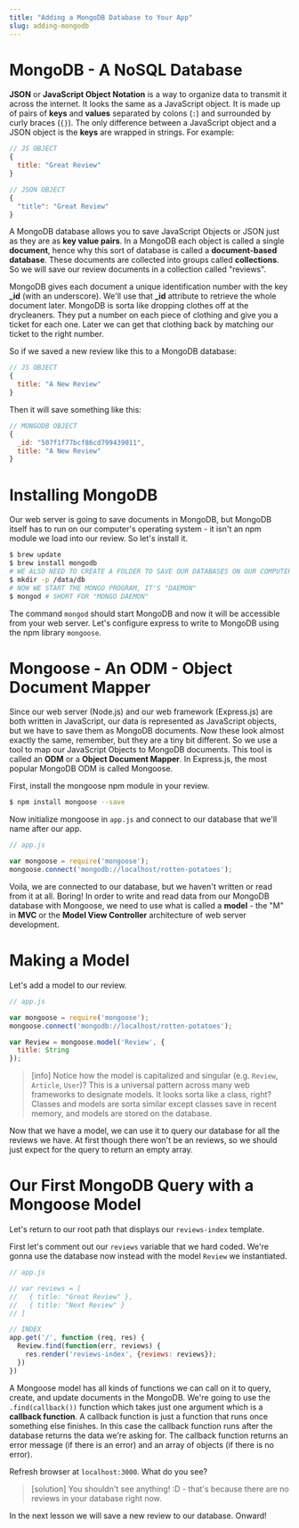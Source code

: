 ```yaml
---
title: "Adding a MongoDB Database to Your App"
slug: adding-mongodb
---
```


# MongoDB - A NoSQL Database

**JSON** or **JavaScript Object Notation** is a way to organize data to transmit it across the internet. It looks the same as a JavaScript object. It is made up of pairs of **keys** and **values** separated by colons (`:`) and surrounded by curly braces (`{}`). The only difference between a JavaScript object and a JSON object is the **keys** are wrapped in strings. For example:

```js
// JS OBJECT
{
  title: "Great Review"
}
```

```js
// JSON OBJECT
{
  "title": "Great Review"
}
```

A MongoDB database allows you to save JavaScript Objects or JSON just as they are as **key value pairs**. In a MongoDB each object is called a single **document**, hence why this sort of database is called a **document-based database**. These documents are collected into groups called **collections**. So we will save our review documents in a collection called "reviews".

MongoDB gives each document a unique identification number with the key **_id** (with an underscore). We'll use that **_id** attribute to retrieve the whole document later. MongoDB is sorta like dropping clothes off at the drycleaners. They put a number on each piece of clothing and give you a ticket for each one. Later we can get that clothing back by matching our ticket to the right number.

So if we saved a new review like this to a MongoDB database:

```js
// JS OBJECT
{
  title: "A New Review"
}
```

Then it will save something like this:

```js
// MONGODB OBJECT
{
  _id: "507f1f77bcf86cd799439011",
  title: "A New Review"
}
```

# Installing MongoDB

Our web server is going to save documents in MongoDB, but MongoDB itself has to run on our computer's operating system - it isn't an npm module we load into our review. So let's install it.

```bash
$ brew update
$ brew install mongodb
# WE ALSO NEED TO CREATE A FOLDER TO SAVE OUR DATABASES ON OUR COMPUTER
$ mkdir -p /data/db
# NOW WE START THE MONGO PROGRAM, IT'S "DAEMON"
$ mongod # SHORT FOR "MONGO DAEMON"
```

The command `mongod` should start MongoDB and now it will be accessible from your web server. Let's configure express to write to MongoDB using the npm library `mongoose`.

# Mongoose - An ODM - Object Document Mapper

Since our web server (Node.js) and our web framework (Express.js) are both written in JavaScript, our data is represented as JavaScript objects, but we have to save them as MongoDB documents. Now these look almost exactly the same, remember, but they are a tiny bit different. So we use a tool to map our JavaScript Objects to MongoDB documents. This tool is called an **ODM** or a **Object Document Mapper**. In Express.js, the most popular MongoDB ODM is called Mongoose.

First, install the mongoose npm module in your review.

```bash
$ npm install mongoose --save
```

Now initialize mongoose in `app.js` and connect to our database that we'll name after our app.

```js
// app.js

var mongoose = require('mongoose');
mongoose.connect('mongodb://localhost/rotten-potatoes');
```

Voila, we are connected to our database, but we haven't written or read from it at all. Boring! In order to write and read data from our MongoDB database with Mongoose, we need to use what is called a **model** - the "M" in **MVC** or the **Model View Controller** architecture of web server development.

# Making a Model

Let's add a model to our review.

```js
// app.js

var mongoose = require('mongoose');
mongoose.connect('mongodb://localhost/rotten-potatoes');

var Review = mongoose.model('Review', {
  title: String
});
```

> [info]
> Notice how the model is capitalized and singular (e.g. `Review`, `Article`, `User`)? This is a universal pattern across many web frameworks to designate models. It looks sorta like a class, right? Classes and models are sorta similar except classes save in recent memory, and models are stored on the database.

Now that we have a model, we can use it to query our database for all the reviews we have. At first though there won't be an reviews, so we should just expect for the query to return an empty array.

# Our First MongoDB Query with a Mongoose Model

Let's return to our root path that displays our `reviews-index` template.

First let's comment out our `reviews` variable that we hard coded. We're gonna use the database now instead with the model `Review` we instantiated.

```js
// app.js

// var reviews = [
//   { title: "Great Review" },
//   { title: "Next Review" }
// ]

// INDEX
app.get('/', function (req, res) {
  Review.find(function(err, reviews) {
    res.render('reviews-index', {reviews: reviews});
  })
})
```

A Mongoose model has all kinds of functions we can call on it to query, create, and update documents in the MongoDB. We're going to use the `.find(callback())` function which takes just one argument which is a **callback function**. A callback function is just a function that runs once something else finishes. In this case the callback function runs after the database returns the data we're asking for. The callback function returns an error message (if there is an error) and an array of objects (if there is no error).

Refresh browser at `localhost:3000`. What do you see?

> [solution]
> You shouldn't see anything! :D - that's because there are no reviews in your database right now.

In the next lesson we will save a new review to our database. Onward!
